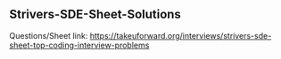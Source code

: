 ## Strivers-SDE-Sheet-Solutions
Questions/Sheet link: https://takeuforward.org/interviews/strivers-sde-sheet-top-coding-interview-problems
